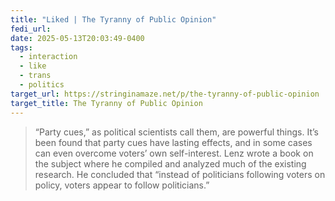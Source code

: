 ```yaml
---
title: "Liked | The Tyranny of Public Opinion"
fedi_url: 
date: 2025-05-13T20:03:49-0400
tags:
  - interaction
  - like
  - trans
  - politics
target_url: https://stringinamaze.net/p/the-tyranny-of-public-opinion
target_title: The Tyranny of Public Opinion
---
```


> “Party cues,” as political scientists call them, are powerful things. It’s been found that party cues have lasting effects, and in some cases can even overcome voters’ own self-interest. Lenz wrote a book on the subject where he compiled and analyzed much of the existing research. He concluded that “instead of politicians following voters on policy, voters appear to follow politicians.”